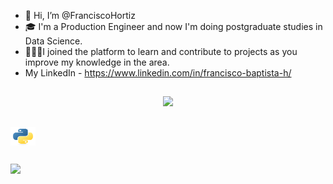 - 👋 Hi, I’m @FranciscoHortiz
- 🎓 I'm a Production Engineer and now I'm doing postgraduate studies in Data Science.
- 👨🏻‍💻I joined the platform to learn and contribute to projects as you improve my knowledge in the area.
- My LinkedIn - https://www.linkedin.com/in/francisco-baptista-h/

##

<div align="center">
  <a href="https://github.com/FranciscoHortiz/FranciscoHortiz/edit/main/README.md">
  <img height="180em" src="https://github-readme-stats.vercel.app/api?username=franciscohortiz&show_icons=true&theme=dark&include_all_commits=true&count_private=true"/>
  
</div>
  
  ##
  
 <div>

   <img align="center" alt="Python" height="30" width="40" src="https://raw.githubusercontent.com/devicons/devicon/master/icons/python/python-original.svg">
   
  </div>
  
  ##
  
<div>
<a href="https://www.linkedin.com/in/francisco-baptista-h/" target="_blank"><img src="https://img.shields.io/badge/-LinkedIn-%230077B5?style=for-the-badge&logo=linkedin&logoColor=white" target="_blank"></a> 
</div>
  <!---
FranciscoHortiz/FranciscoHortiz is a ✨ special ✨ repository because its `README.md` (this file) appears on your GitHub profile.
You can click the Preview link to take a look at your changes.
--->
